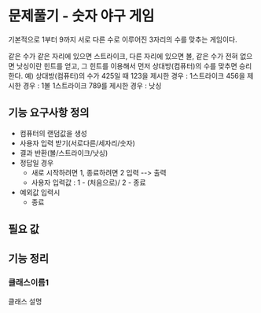 # 문제풀기 - 숫자 야구 게임
기본적으로 1부터 9까지 서로 다른 수로 이루어진 3자리의 수를 맞추는 게임이다.

같은 수가 같은 자리에 있으면 스트라이크, 다른 자리에 있으면 볼, 같은 수가 전혀 없으면 낫싱이란 힌트를 얻고, 그 힌트를 이용해서 먼저 상대방(컴퓨터)의 수를 맞추면 승리한다.
예) 상대방(컴퓨터)의 수가 425일 때
123을 제시한 경우 : 1스트라이크
456을 제시한 경우 : 1볼 1스트라이크
789를 제시한 경우 : 낫싱

## 기능 요구사항 정의
- 컴퓨터의 랜덤값을 생성
- 사용자 입력 받기(서로다른/세자리/숫자)
- 결과 반환(볼/스트라이크/낫싱)
- 정답일 경우
  - 새로 시작하려면 1, 종료하려면 2 입력 --> 출력
  - 사용자 입력값 : 1 - (처음으로)/ 2 - 종료
- 예외값 입력시
  - 종료
## 필요 값

## 기능 정리
### 클래스이름1
클래스 설명
